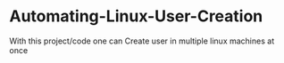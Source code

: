 # Automating-Linux-User-Creation
With this project/code one can Create user in multiple linux machines at once 
